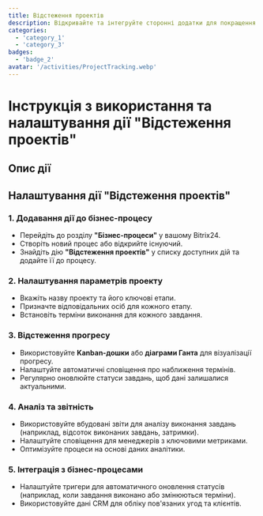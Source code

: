 ```yaml
---
title: Відстеження проектів
description: Відкривайте та інтегруйте сторонні додатки для покращення вашого бізнесу.
categories: 
  - 'category_1'
  - 'category_3'
badges: 
  - 'badge_2'
avatar: '/activities/ProjectTracking.webp'
---
```

# Інструкція з використання та налаштування дії "Відстеження проектів"

## Опис дії

## **Налаштування дії "Відстеження проектів"**

### 1. Додавання дії до бізнес-процесу
- Перейдіть до розділу **"Бізнес-процеси"** у вашому Bitrix24.
- Створіть новий процес або відкрийте існуючий.
- Знайдіть дію **"Відстеження проектів"** у списку доступних дій та додайте її до процесу.

### 2. Налаштування параметрів проекту
- Вкажіть назву проекту та його ключові етапи.
- Призначте відповідальних осіб для кожного етапу.
- Встановіть терміни виконання для кожного завдання.

### 3. Відстеження прогресу
- Використовуйте **Kanban-дошки** або **діаграми Ганта** для візуалізації прогресу.
- Налаштуйте автоматичні сповіщення про наближення термінів.
- Регулярно оновлюйте статуси завдань, щоб дані залишалися актуальними.

### 4. Аналіз та звітність
- Використовуйте вбудовані звіти для аналізу виконання завдань (наприклад, відсоток виконаних завдань, затримки).
- Налаштуйте сповіщення для менеджерів з ключовими метриками.
- Оптимізуйте процеси на основі даних аналітики.

### 5. Інтеграція з бізнес-процесами
- Налаштуйте тригери для автоматичного оновлення статусів (наприклад, коли завдання виконано або змінюються терміни).
- Використовуйте дані CRM для обліку пов'язаних угод та клієнтів.